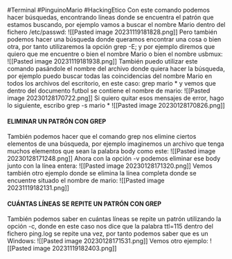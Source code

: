 #Terminal #PinguinoMario #HackingEtico 
Con este comando podemos hacer búsquedas, encontrando líneas donde se encuentra el patrón que estamos buscando, por ejemplo vamos a buscar el nombre Mario dentro del fichero /etc/passwd:
![[Pasted image 20231119181828.png]]
Pero también podemos hacer una búsqueda donde queramos encontrar una cosa o bien otra, por tanto utilizaremos la opción grep -E; y por ejemplo diremos que quiero que me encuentre o bien el nombre Mario o bien el nombre usbmux:
![[Pasted image 20231119181938.png]]
También puedo utilizar este comando pasándole el nombre del archivo donde quiera hacer la búsqueda, por ejemplo puedo buscar todas las coincidencias del nombre Mario en todos los archivos del escritorio, en este caso: grep mario * y vemos que dentro del documento futbol se contiene el nombre de mario:
![[Pasted image 20230128170722.png]]
Si quiero quitar esos mensajes de error, hago lo siguiente, escribo grep -s mario *
![[Pasted image 20230128170826.png]]
#### ELIMINAR UN PATRÓN CON GREP
También podemos hacer que el comando grep nos elimine ciertos elementos de una búsqueda, por ejemplo imaginemos un archivo que tenga muchos elementos que sean la palabra body como este:
![[Pasted image 20230128171248.png]]
Ahora con la opción -v podemos eliminar ese body junto con la línea entera:
![[Pasted image 20230128171320.png]]
Vemos también otro ejemplo donde se elimina la línea completa donde se encuentre situado el nombre de mario:
![[Pasted image 20231119182131.png]]
#### CUÁNTAS LÍNEAS SE REPITE UN PATRÓN CON GREP
También podemos saber en cuántas líneas se repite un patrón utilizando la opción -c, donde en este caso nos dice que la palabra ttl=115 dentro del fichero ping.log se repite una vez, por tanto podemos saber que es un Windows:
![[Pasted image 20230128171531.png]]
Vemos otro ejemplo:
![[Pasted image 20231119182403.png]]